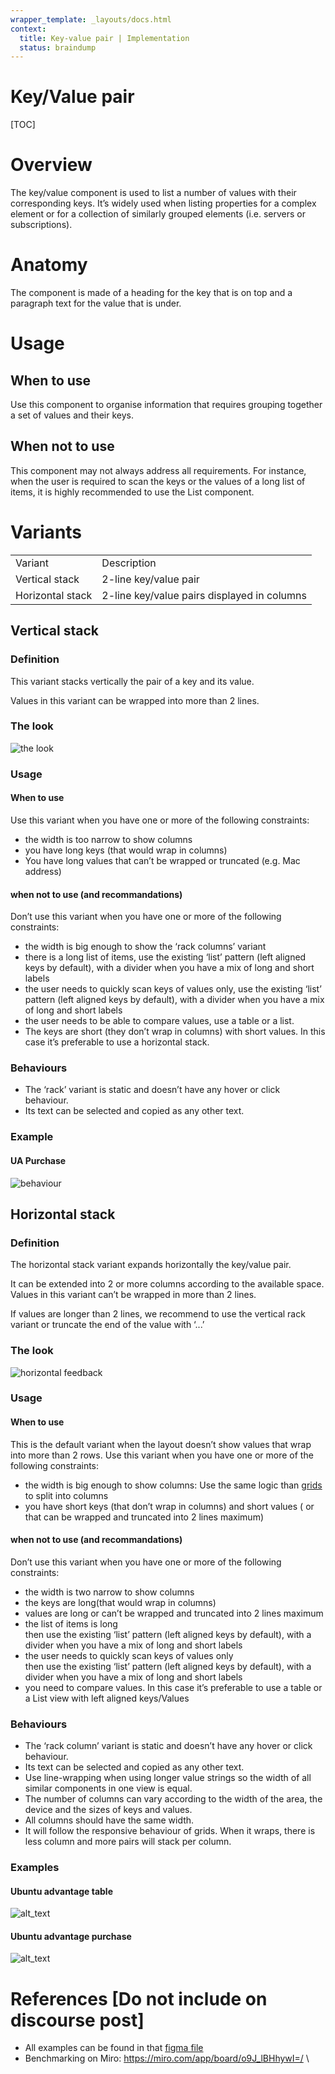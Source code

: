 ```yaml
---
wrapper_template: _layouts/docs.html
context:
  title: Key-value pair | Implementation
  status: braindump
---
```

# Key/Value pair

\[TOC]

# Overview

The key/value component is used to list a number of values with their corresponding keys. It’s widely used when listing properties for a complex element or for a collection of similarly grouped elements (i.e. servers or subscriptions). 

# Anatomy

The component is made of a heading for the key that is on top and a paragraph text for the value that is under.

# Usage

## When to use

Use this component to organise information that requires grouping together a set of values and their keys. 

## When not to use

This component may not always address all requirements.  For instance, when the user is required to scan the keys or the values of a long list of items, it is highly recommended to use the List component. 

# Variants

<table>
  <tr>
   <td>
    Variant
   </td>
   <td>Description
   </td>
  </tr>
  <tr>
   <td>
    Vertical stack
   </td>
   <td>2-line key/value pair
   </td>
  </tr>
  <tr>
   <td>
    Horizontal stack
   </td>
   <td>2-line key/value pairs displayed in columns
   </td>
  </tr>
</table>

## Vertical stack

### Definition

This variant stacks vertically the pair of a key and its value. 

Values in this variant can be wrapped into more than 2 lines.

### The look

![the look](/vanilla/templates/static/images/screen-shot-2024-05-14-at-10.25.22-am.png "the look")

### Usage

#### When to use

Use this variant when you have one or more of the following constraints:

* the width is too narrow to show columns
* you have long keys (that would wrap in columns)
* You have long values that can’t be wrapped or truncated (e.g. Mac address)

#### when not to use (and recommandations)

Don’t use this variant when you have one or more of the following constraints:

* the width is big enough to show the ‘rack columns’ variant
* there is a long list of items, use the existing ‘list’ pattern (left aligned keys by default), with a divider when you have a mix of long and short labels
* the user needs to quickly scan keys of values only, use the existing ‘list’ pattern (left aligned keys by default), with a divider when you have a mix of long and short labels
* the user needs to be able to compare values, use a table or a list. 
* The keys are short (they don’t wrap in columns) with short values. In this case it’s preferable to use a horizontal stack.

### Behaviours

* The ‘rack’ variant is static and doesn’t have any hover or click behaviour. 
* Its text can be selected and copied as any other text.

### Example

#### UA Purchase

![behaviour](/vanilla/templates/static/images/screen-shot-2024-05-14-at-10.28.42-am.png "Behaviour")

## Horizontal stack

### Definition

The horizontal stack variant expands horizontally the key/value pair.

It can be extended into 2 or more columns according to the available space. \
Values in this variant can’t be wrapped in more than 2 lines. 

If values are longer than 2 lines, we recommend to use the vertical rack variant or truncate the end of the value with ‘...’

### The look

![horizontal feedback](/vanilla/templates/static/images/screen-shot-2024-05-14-at-10.29.49-am.png "horizontal feedback")

### Usage

#### When to use

This is the default variant when the layout doesn’t show values that wrap into more than 2 rows. Use this variant when you have one or more of the following constraints:

* the width is big enough to show columns: Use the same logic than [grids](https://vanillaframework.io/docs/patterns/grid) to split into columns
* you have short keys (that don’t wrap in columns) and short values ( or that can be wrapped and truncated into 2 lines maximum)

#### when not to use (and recommandations)

Don’t use this variant when you have one or more of the following constraints:

* the width is two narrow to show columns
* the keys are long(that would wrap in columns)
* values are long or can’t be wrapped and truncated into 2 lines maximum
* the list of items is long \
  then use the existing ‘list’ pattern (left aligned keys by default), with a divider when you have a mix of long and short labels
* the user needs to quickly scan keys of values only \
  then use the existing ‘list’ pattern (left aligned keys by default), with a divider when you have a mix of long and short labels
* you need to compare values. In this case it’s preferable to use a table or a List view with left aligned keys/Values

### Behaviours

* The ‘rack column’ variant is static and doesn’t have any hover or click behaviour. 
* Its text can be selected and copied as any other text.
* Use line-wrapping when using longer value strings so the width of all similar components in one view is equal.
* The number of columns can vary according to the width of the area, the device and the sizes of keys and values.
* All columns should have the same width.
* It will follow the responsive behaviour of grids. When it wraps, there is less column and more pairs will stack per column.

### Examples

#### Ubuntu advantage table

![alt_text](/vanilla/templates/static/images/screen-shot-2024-05-14-at-10.31.11-am.png "ubuntu advantage table")

#### Ubuntu advantage purchase

![alt_text](/vanilla/templates/static/images/screen-shot-2024-05-14-at-10.32.06-am.png "ubuntu advantage purchase")

# References  \[Do not include on discourse post]

* All examples can be found in that [figma file](https://www.figma.com/file/rY2Yt5NHneMcsVkp8cugUR/21.10-Vanilla---Keypair-exploration?node-id=201%3A65)
* Benchmarking on Miro: <https://miro.com/app/board/o9J_lBHhywI=/> \

